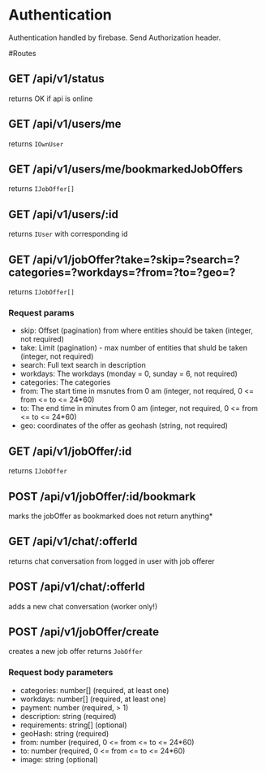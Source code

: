 # Authentication
Authentication handled by firebase. Send Authorization header.

#Routes
## GET /api/v1/status
returns OK if api is online

## GET /api/v1/users/me
returns `IOwnUser`

## GET /api/v1/users/me/bookmarkedJobOffers
returns `IJobOffer[]`

## GET /api/v1/users/:id
returns `IUser` with corresponding id

## GET /api/v1/jobOffer?take=?skip=?search=?categories=?workdays=?from=?to=?geo=?
returns `IJobOffer[]`

### Request params
- skip: Offset (pagination) from where entities should be taken (integer, not required)
- take: Limit (pagination) - max number of entities that shuld be taken (integer, not required)
- search: Full text search in description
- workdays: The workdays (monday = 0, sunday = 6, not required)
- categories: The categories
- from: The start time in msnutes from 0 am  (integer, not required, 0 <= from <= to <= 24*60)
- to: The end time in minutes from 0 am (integer, not required, 0 <= from <= to <= 24*60)
- geo: coordinates of the offer as geohash (string, not required)

## GET /api/v1/jobOffer/:id
returns `IJobOffer`

## POST /api/v1/jobOffer/:id/bookmark
marks the jobOffer as bookmarked
does not return anything*

## GET /api/v1/chat/:offerId
returns chat conversation from logged in user with job offerer

## POST /api/v1/chat/:offerId
adds a new chat conversation (worker only!)

## POST /api/v1/jobOffer/create
creates a new job offer
returns `JobOffer`

### Request body parameters
- categories: number[] (required, at least one)
- workdays: number[] (required, at least one)
- payment: number (required, > 1)
- description: string (required)
- requirements: string[] (optional)
- geoHash: string (required)
- from: number (required, 0 <= from <= to <= 24*60)
- to: number (required, 0 <= from <= to <= 24*60)
- image: string (optional)
